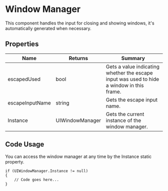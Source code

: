 # Window Manager
This component handles the input for closing and showing windows, it's automatically generated when necessary.

## Properties

| Name | Returns | Summary |
| ------------- | ------------- | ------------- |
| escapedUsed | bool | Gets a value indicating whether the escape input was used to hide a window in this frame. |
| escapeInputName | string | Gets the escape input name. |
| Instance | UIWindowManager | Gets the current instance of the window manager. |

## Code Usage

You can access the window manager at any time by the Instance static property.

```
if (UIWindowManager.Instance != null)
{
    // Code goes here...
}
```
